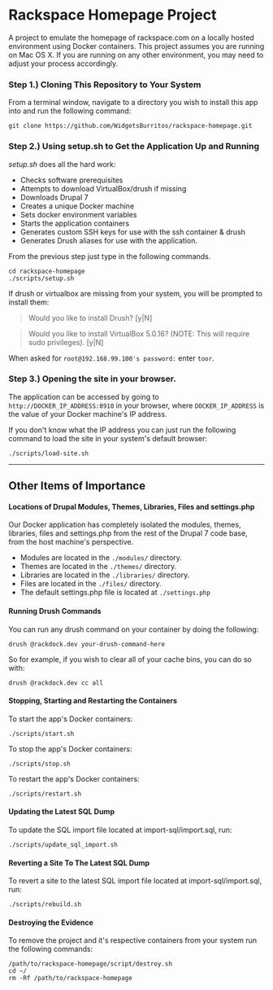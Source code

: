 # Rackspace Homepage Project

A project to emulate the homepage of rackspace.com on a locally hosted environment using Docker containers.
This project assumes you are running on Mac OS X. If you are running on any other environment, you may need
to adjust your process accordingly.

### Step 1.) Cloning This Repository to Your System

From a terminal window, navigate to a directory you wish to install this app into and run the following command:

`git clone https://github.com/WidgetsBurritos/rackspace-homepage.git`

### Step 2.) Using setup.sh to Get the Application Up and Running

*setup.sh* does all the hard work:

  - Checks software prerequisites
  - Attempts to download VirtualBox/drush if missing
  - Downloads Drupal 7
  - Creates a unique Docker machine
  - Sets docker environment variables
  - Starts the application containers
  - Generates custom SSH keys for use with the ssh container & drush
  - Generates Drush aliases for use with the application.

From the previous step just type in the following commands.

```
cd rackspace-homepage
./scripts/setup.sh
```

If drush or virtualbox are missing from your system, you will be prompted to install them:

> Would you like to install Drush? [y|N]

> Would you like to install VirtualBox 5.0.16? (NOTE: This will require sudo privileges). [y|N]

When asked for `root@192.168.99.100's password:` enter `toor`.


### Step 3.) Opening the site in your browser.

The application can be accessed by going to `http://DOCKER_IP_ADDRESS:8910` in your browser, where `DOCKER_IP_ADDRESS` is the value of your Docker machine's IP address.

If you don't know what the IP address you can just run the following command to load the site in your system's default browser:

`./scripts/load-site.sh`

---
## Other Items of Importance

#### Locations of Drupal Modules, Themes, Libraries, Files and settings.php

Our Docker application has completely isolated the modules, themes, libraries, files and settings.php from the rest of the Drupal 7 code base, from the host machine's perspective.

- Modules are located in the `./modules/` directory.
- Themes are located in the `./themes/` directory.
- Libraries are located in the `./libraries/` directory.
- Files are located in the `./files/` directory.
- The default settings.php file is located at `./settings.php`

#### Running Drush Commands

You can run any drush command on your container by doing the following:

`drush @rackdock.dev your-drush-command-here`

So for example, if you wish to clear all of your cache bins, you can do so with:

`drush @rackdock.dev cc all`

#### Stopping, Starting and Restarting the Containers

To start the app's Docker containers:

`./scripts/start.sh`

To stop the app's Docker containers:

`./scripts/stop.sh`

To restart the app's Docker containers:

`./scripts/restart.sh`

#### Updating the Latest SQL Dump ####

To update the SQL import file located at import-sql/import.sql, run:

`./scripts/update_sql_import.sh`

#### Reverting a Site To The Latest SQL Dump ####

To revert a site to the latest SQL import file located at import-sql/import.sql, run:

`./scripts/rebuild.sh`

#### Destroying the Evidence

To remove the project and it's respective containers from your system run the following commands:
```
/path/to/rackspace-homepage/script/destroy.sh
cd ~/
rm -Rf /path/to/rackspace-homepage
```
